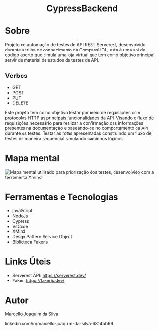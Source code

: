 <h1 align="center"> CypressBackend </h1>

# Sobre

Projeto de automação de testes de API REST Serverest, desenvolvido durante a trilha de conhecimento da CompassUOL, esta é uma api de código aberto que simula uma loja virtual que tem como objetivo principal servir de material de estudos de testes de API.

## Verbos
- GET
- POST
- PUT 
- DELETE

Este projeto tem como objetivo testar por meio de requisições com protocolos HTTP as principais 
funcionalidades da API.
Visando o fluxo de requisições necessário para realizar a confirmação das
informações presentes na documentação e baseando-se no comportamento da API
durante os testes. Testar as rotas apresentadas construindo um fluxo de testes de
maneira sequencial simulando caminhos lógicos.

# Mapa mental

![Mapa mental utilizado para priorização dos testes, desenvolvido com a ferramenta Xmind](https://user-images.githubusercontent.com/86138501/230898431-f0e704a5-5002-4975-b4ef-998c07320ed1.png)


# Ferramentas e Tecnologias

- javaScript
- NodeJs
- Cypress
- VsCode
- XMind
- Desgn Pattern Service Object
- Biblioteca Fakerjs

# Links Úteis

- Serverest API: https://serverest.dev/
- Faker: https://fakerjs.dev/

# Autor

Marcello Joaquim da Silva

linkedin.com/in/marcello-joaquim-da-silva-6814bb69
